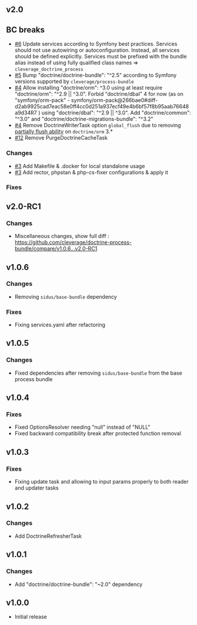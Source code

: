 v2.0
------

## BC breaks

* [#6](https://github.com/cleverage/doctrine-process-bundle/issues/6) Update services according to Symfony best practices. 
Services should not use autowiring or autoconfiguration. Instead, all services should be defined explicitly.
  Services must be prefixed with the bundle alias instead of using fully qualified class names => `cleverage_doctrine_process`
* [#5](https://github.com/cleverage/doctrine-process-bundle/issues/5) Bump "doctrine/doctrine-bundle": "^2.5" according to Symfony versions supported by `cleverage/process-bundle`
* [#4](https://github.com/cleverage/doctrine-process-bundle/issues/4) Allow installing "doctrine/orm": ^3.0 using at least require "doctrine/orm": "^2.9 || ^3.0".
Forbid "doctrine/dbal" 4 for now (as on "symfony/orm-pack" - symfony/orm-pack@266bae0#diff-d2ab9925cad7eac58e0ff4cc0d251a937ecf49e4b6bf57f8b95aab76648a9d34R7 ) using "doctrine/dbal": "^2.9 || ^3.0".
Add "doctrine/common": "^3.0" and "doctrine/doctrine-migrations-bundle": "^3.2"
* [#4](https://github.com/cleverage/doctrine-process-bundle/issues/4) Remove DoctrineWriterTask option `global_flush` 
due to removing [partially flush ability](https://github.com/doctrine/orm/blob/3.0.x/UPGRADE.md#bc-break-removed-ability-to-partially-flushcommit-entity-manager-and-unit-of-work) on `doctrine/orm` 3.*
* [#12](https://github.com/cleverage/doctrine-process-bundle/issues/12) Remove PurgeDoctrineCacheTask


### Changes

* [#3](https://github.com/cleverage/doctrine-process-bundle/issues/3) Add Makefile & .docker for local standalone usage
* [#3](https://github.com/cleverage/doctrine-process-bundle/issues/3) Add rector, phpstan & php-cs-fixer configurations & apply it

### Fixes

v2.0-RC1
------

### Changes

* Miscellaneous changes, show full diff : https://github.com/cleverage/doctrine-process-bundle/compare/v1.0.6...v2.0-RC1

v1.0.6
------

### Changes

* Removing `sidus/base-bundle` dependency

### Fixes

* Fixing services.yaml after refactoring

v1.0.5
------

### Changes

* Fixed dependencies after removing `sidus/base-bundle` from the base process bundle

v1.0.4
------

### Fixes

* Fixed OptionsResolver needing "null" instead of "NULL"
* Fixed backward compatibility break after protected function removal

v1.0.3
------

### Fixes

* Fixing update task and allowing to input params properly to both reader and updater tasks

v1.0.2
------

### Changes

* Add DoctrineRefresherTask

v1.0.1
------

### Changes

* Add "doctrine/doctrine-bundle": "~2.0" dependency

v1.0.0
------

* Initial release
